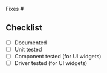 Fixes #

## Checklist

- [ ] Documented
- [ ] Unit tested
- [ ] Component tested (for UI widgets)
- [ ] Driver tested (for UI widgets)
